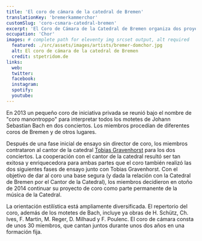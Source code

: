 ```yaml
---
title: 'El coro de cámara de la catedral de Bremen'
translationKey: 'bremerkammerchor'
customSlug: 'coro-csmara-catedral-bremen'
excerpt: 'El Coro de Cámara de la Catedral de Bremen organiza dos proyectos al año. El repertorio abarca desde la música nueva (Ysang Yun) hasta el barroco temprano (Monteverdi, Vísperas de la Virgen María).'
occupation: 'Chor'
images: # complete path for eleventy img srcset output, alt required
  featured: ./src/assets/images/artists/bremer-domchor.jpg
  alt: El coro de cámara de la catedral de Bremen
  credit: stpetridom.de
links:
  web:
  twitter:
  facebook:
  instagram:
  spotify:
  youtube:
---
```


En 2013 un pequeño coro de iniciativa privada se reunió bajo el nombre de "coro manontroppo" para interpretar todos los motetes de Johann Sebastian Bach en dos conciertos. Los miembros procedían de diferentes coros de Bremen y de otros lugares.

Después de una fase inicial de ensayo sin director de coro, los miembros contrataron al cantor de la catedral [Tobias Gravenhorst](/es/artistas/tobias-gravenhorst/) para los dos conciertos. La cooperación con el cantor de la catedral resultó ser tan exitosa y enriquecedora para ambas partes que el coro también realizó las dos siguientes fases de ensayo junto con Tobias Gravenhorst. Con el objetivo de dar al coro una base segura (y dada la relación con la Catedral de Bremen por el Cantor de la Catedral), los miembros decidieron en otoño de 2014 continuar su proyecto de coro como parte permanente de la música de la Catedral.

La orientación estilística está ampliamente diversificada. El repertorio del coro, además de los motetes de Bach, incluye ya obras de H. Schütz, Ch. Ives, F. Martin, M. Reger, D. Milhaud y F. Poulenc. El coro de cámara consta de unos 30 miembros, que cantan juntos durante unos dos años en una formación fija.
